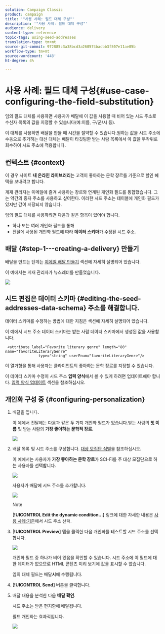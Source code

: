 ```yaml
---
solution: Campaign Classic
product: campaign
title: '"사용 사례: 필드 대체 구성"'
description: '"사용 사례: 필드 대체 구성"'
audience: delivery
content-type: reference
topic-tags: using-seed-addresses
translation-type: tm+mt
source-git-commit: 972885c3a38bcd3a260574bacbb3f507e11ae05b
workflow-type: tm+mt
source-wordcount: '448'
ht-degree: 4%

---
```



# 사용 사례: 필드 대체 구성{#use-case-configuring-the-field-substitution}

임의 필드 대체를 사용하면 사용자가 배달에 이 값을 사용할 때 비어 있는 시드 주소로 수신자 목록의 값을 지정할 수 있습니다(예:이름, 구/군/시 등).

이 대체를 사용하면 배달을 만들 때 시간을 절약할 수 있습니다.원하는 값을 시드 주소에 수동으로 추가하는 대신 대체는 배달이 타깃팅한 받는 사람 목록에서 이 값을 무작위로 회수하여 시드 주소에 적용합니다.

## 컨텍스트 {#context}

이 경우 사이트 **내 온라인 라이브러리**&#x200B;는 고객이 좋아하는 문학 장르를 기준으로 할인 혜택을 보내려고 합니다.

게재 관리자는 이메일에 즐겨 사용하는 장르와 연계된 개인화 필드를 통합했습니다. 그는 약간의 종자 주소를 사용하고 싶어한다. 이러한 시드 주소는 테이블에 개인화 필드가 있지만 값이 저장되지 않습니다.

임의 필드 대체를 사용하려면 다음과 같은 항목이 있어야 합니다.

* 하나 또는 여러 개인화 필드를 통해
* 전달에 사용된 개인화 필드에 따라 **데이터 스키마**&#x200B;가 수정된 시드 주소.

## 배달 {#step-1---creating-a-delivery} 만들기

배달을 만드는 단계는 [이메일 배달 만들기](../../delivery/using/creating-an-email-delivery.md) 섹션에 자세히 설명되어 있습니다.

이 예에서는 게재 관리자가 뉴스레터를 만들었습니다.

![](assets/dlv_seeds_usecase_24.png)

## 시드 편집은 데이터 스키마 {#editing-the-seed-addresses-data-schema} 주소를 해결합니다.

데이터 스키마를 수정하는 방법에 대한 지침은 섹션에 자세히 설명되어 있습니다.

이 예에서 시드 주소 데이터 스키마는 받는 사람 데이터 스키마에서 생성된 값을 사용합니다.

```
 <attribute label="Favorite literary genre" length="80" name="favoriteLiteraryGenre"
               type="string" userEnum="favoriteLiteraryGenre"/>
```

이 열거형을 통해 사용자는 클라이언트의 좋아하는 문학 장르를 지정할 수 있습니다.

이 데이터 스키마 수정이 시드 주소 **입력 양식**&#x200B;에서 볼 수 있게 하려면 업데이트해야 합니다. [입력 양식 업데이트](../../delivery/using/use-case--selecting-seed-addresses-on-criteria.md#updating-the-input-form) 섹션을 참조하십시오.

## 개인화 구성 중 {#configuring-personalization}

1. 배달을 엽니다.

   이 예에서 전달에는 다음과 같은 두 가지 개인화 필드가 있습니다.받는 사람의 **첫 이름** 및 받는 사람의 **가장 좋아하는 문학적 장르**.

   ![](assets/dlv_seeds_usecase_25.png)

1. 배달 목록 및 시드 주소를 구성합니다. [대상 모집단 식별](../../delivery/using/steps-defining-the-target-population.md)을 참조하십시오.

   이 예에서는 사용자가 **가장 좋아하는 문학 장르**&#x200B;가 SCI-Fi를 주 대상 모집단으로 하는 사용자를 선택합니다.

   ![](assets/dlv_seeds_usecase_26.png)

   사용자가 배달에 시드 주소를 추가합니다.

   ![](assets/dlv_seeds_usecase_27.png)

   >[!NOTE]
   >
   >**[!UICONTROL Edit the dynamic condition...]** 링크에 대한 자세한 내용은 [사용 사례:기준](../../delivery/using/use-case--selecting-seed-addresses-on-criteria.md)에서 시드 주소 선택.

1. **[!UICONTROL Preview]** 탭을 클릭한 다음 개인화를 테스트할 시드 주소를 선택합니다.

   ![](assets/dlv_seeds_usecase_28.png)

   개인화 필드 중 하나가 비어 있음을 확인할 수 있습니다. 시드 주소에 이 필드에 대한 데이터가 없으므로 HTML 콘텐츠 미리 보기에 값을 표시할 수 없습니다.

   임의 대체 필드는 배달&#x200B;**시**&#x200B;에 수행됩니다.

1. **[!UICONTROL Send]** 버튼을 클릭합니다.
1. 배달 내용을 분석한 다음 **배달 확인**.

   시드 주소는 받은 편지함에 배달됩니다.

   필드 개인화는 효과적입니다.

   ![](assets/dlv_seeds_usecase_08.png)
